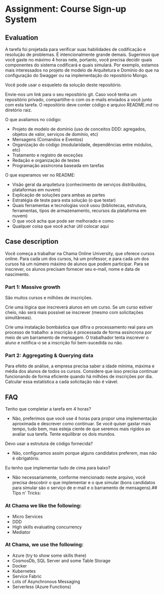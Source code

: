 # Assignment: Course Sign-up System

## Evaluation

A tarefa foi projetada para verificar suas habilidades de codificação e resolução de problemas. É intencionalmente grande demais. Sugerimos que você gaste no máximo 4 horas nele, portanto, você precisa decidir quais componentes do sistema codificará e quais simulará. Por exemplo, estamos mais interessados no projeto de modelo de Arquitetura e Domínio do que na configuração do Swagger ou na implementação do repositório Mongo.

Você pode usar o esqueleto da solução deste repositório.

Envie-nos um link para o seu repositório git. Caso você tenha um repositório privado, compartilhe-o com os e-mails enviados a você junto com esta tarefa. O repositório deve conter código e arquivo README.md no diretório raiz.

O que avaliamos no código:
- Projeto de modelo de domínio (uso de conceitos DDD: agregados, objetos de valor, serviços de domínio, etc)
- Mensagens (Comandos e Eventos)
- Organização do código (modularidade, dependências entre módulos, etc)
- Tratamento e registro de exceções
- Redação e organização de testes
- Programação assíncrona baseada em tarefas

O que esperamos ver no README:
- Visão geral da arquitetura (conhecimento de serviços distribuídos, plataformas em nuvem)
- Explicação de soluções para ambas as partes
- Estratégia de teste para esta solução (o que testar)
- Quais ferramentas e tecnologias você usou (bibliotecas, estrutura, ferramentas, tipos de armazenamento, recursos da plataforma em nuvem)
- O que você acha que pode ser melhorado e como
- Qualquer coisa que você achar útil colocar aqui

## Case description

Você começa a trabalhar na Chama Online University, que oferece cursos online.
Para cada um dos cursos, há um professor, e para cada um dos cursos há um número máximo de alunos que podem participar.
Para se inscrever, os alunos precisam fornecer seu e-mail, nome e data de nascimento.

### Part 1: Massive growth

São muitos cursos e milhões de inscrições.

Crie uma lógica que inscreverá alunos em um curso.
Se um curso estiver cheio, não será mais possível se inscrever (mesmo com solicitações simultâneas).

Crie uma instalação bombástica que difira o processamento real para um
processo de trabalho: a inscrição é processada de forma assíncrona por meio de um barramento de mensagem. O trabalhador tenta inscrever o aluno e notifica-o se a inscrição foi bem-sucedida ou não.

### Part 2: Aggregating & Querying data

Para efeito de análise, a empresa precisa saber a idade mínima, máxima e média dos alunos de todos os cursos.
Considere que isso precisa continuar funcionando de forma eficiente quando há milhões
de inscrições por dia. Calcular essa estatística a cada solicitação não é viável.

## FAQ

Tenho que completar a tarefa em 4 horas?
- Não, preferimos que você use 4 horas para propor uma implementação aproximada e descrever como continuar. Se você quiser gastar mais tempo, tudo bem, mas esteja ciente de que seremos mais rígidos ao avaliar sua tarefa. Tente equilibrar os dois mundos.

Devo usar a estrutura de código fornecida?
- Não, configuramos assim porque alguns candidatos preferem, mas não é obrigatório.

Eu tenho que implementar tudo de cima para baixo?
- Não necessariamente, conforme mencionado neste arquivo, você precisa descobrir o que implementar e o que simular (bons candidatos para simular são o serviço de e-mail e o barramento de mensagens).## Tips n' Tricks:

### At Chama we like the following:
- Micro Services
- DDD
- High skills evaluating concurrency
- Mediator

### At Chama, we use the following:
- Azure (try to show some skills there)
- CosmosDb, SQL Server and some Table Storage
- Docker
- Kubernetes
- Service Fabric
- Lots of Asynchronous Messaging
- Serverless (Azure Functions)
